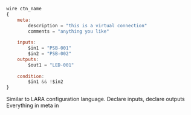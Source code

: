 ```js
wire ctn_name
{
    meta:
        description = "this is a virtual connection"
        comments = "anything you like"
    
    inputs:
        $in1 = "PSB-001"
        $in2 = "PSB-002"
    outputs:
        $out1 = "LED-001"
    
    condition:
        $in1 && !$in2
}
```

Similar to LARA configuration language.
Declare inputs, declare outputs
Everything in meta in